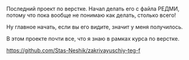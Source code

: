 Последний проект по верстке. 
Начал делать его с файла РЕДМИ, потому что пока вообще не понимаю как делать, столько всего!

Ну главное начать, если вы его видите, значит у меня получилось.

В этом проекте почти все, что я знаю в рамках курса по верстке.


https://github.com/Stas-Neshik/zakrivayuschiy-teg-f